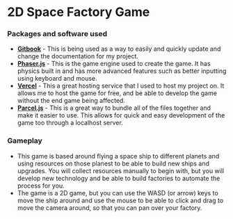 # 2D Space Factory Game

### Packages and software used
- **[Gitbook](https://www.gitbook.com/)** - This is being used as a way to easily and quickly update and change the documentation for my project.
- **[Phaser.js](https://phaser.io/)** - This is the game engine used to create the game. It has physics built in and has more advanced features such as better inputting using keyboard and mouse. 
- **[Vercel](https://vercel.com/)** - This a great hosting service that I used to host my project on. It allows me to host the game for free, and be able to develop the game without the end game being affected. 
- **[Parcel.js](https://parceljs.org/)** - This is a great way to bundle all of the files together and make it easier to use. This allows for quick and easy development of the game too through a localhost server.

### Gameplay
- This game is based around flying a space ship to different planets and using resources on those planest to be able to build new ships and upgrades. You will collect resources manually to begin with, but you will develop new technology and be able to build factories to automate the process for you.
- The game is a 2D game, but you can use the WASD (or arrow) keys to move the ship around and use the mouse to be able to click and drag to move the camera around, so that you can pan over your factory. 

